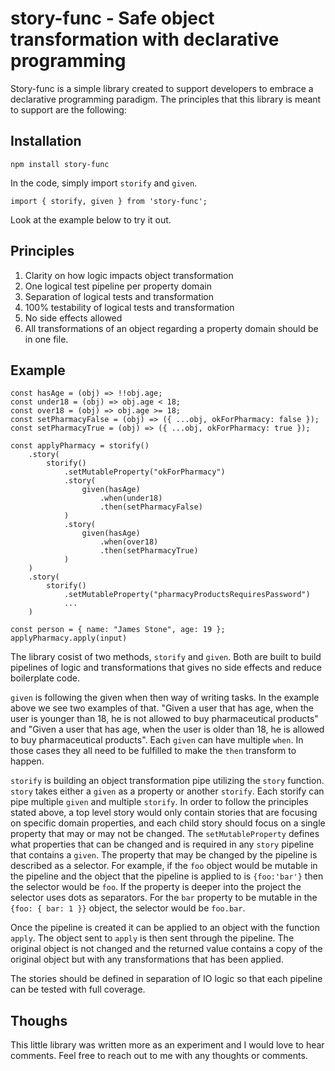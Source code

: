 # story-func - Safe object transformation with declarative programming

Story-func is a simple library created to support developers to embrace a declarative programming paradigm. The principles that this library is meant to support are the following:

## Installation

    npm install story-func

In the code, simply import `storify` and `given`.

    import { storify, given } from 'story-func';

Look at the example below to try it out.

## Principles

1. Clarity on how logic impacts object transformation
1. One logical test pipeline per property domain
1. Separation of logical tests and transformation
1. 100% testability of logical tests and transformation
1. No side effects allowed
1. All transformations of an object regarding a property domain should be in one file.

## Example

    const hasAge = (obj) => !!obj.age;
    const under18 = (obj) => obj.age < 18;
    const over18 = (obj) => obj.age >= 18;
    const setPharmacyFalse = (obj) => ({ ...obj, okForPharmacy: false });
    const setPharmacyTrue = (obj) => ({ ...obj, okForPharmacy: true });

    const applyPharmacy = storify()
        .story(
            storify()
                .setMutableProperty("okForPharmacy")
                .story(
                    given(hasAge)
                        .when(under18)
                        .then(setPharmacyFalse)
                )
                .story(
                    given(hasAge)
                        .when(over18)
                        .then(setPharmacyTrue)
                )
        )
        .story(
            storify()
                .setMutableProperty("pharmacyProductsRequiresPassword")
                ...
        )

    const person = { name: "James Stone", age: 19 };
    applyPharmacy.apply(input)

The library cosist of two methods, `storify` and `given`. Both are built to build pipelines of logic and transformations that gives no side effects and reduce boilerplate code.

`given` is following the given when then way of writing tasks. In the example above we see two examples of that. "Given a user that has age, when the user is younger than 18, he is not allowed to buy pharmaceutical products" and "Given a user that has age, when the user is older than 18, he is allowed to buy pharmaceutical products".
Each `given` can have multiple `when`. In those cases they all need to be fulfilled to make the `then` transform to happen.

`storify` is building an object transformation pipe utilizing the `story` function. `story` takes either a `given` as a property or another `storify`. Each storify can pipe multiple `given` and multiple `storify`.
In order to follow the principles stated above, a top level story would only contain stories that are focusing on specific domain properties, and each child story should focus on a single property that may or may not be changed. The `setMutableProperty` defines what properties that can be changed and is required in any `story` pipeline that contains a `given`. The property that may be changed by the pipeline is described as a selector. For example, if the `foo` object would be mutable in the pipeline and the object that the pipeline is applied to is `{foo:'bar'}` then the selector would be `foo`. If the property is deeper into the project the selector uses dots as separators. For the `bar` property to be mutable in the `{foo: { bar: 1 }}` object, the selector would be `foo.bar`.

Once the pipeline is created it can be applied to an object with the function `apply`. The object sent to `apply` is then sent through the pipeline. The original object is not changed and the returned value contains a copy of the original object but with any transformations that has been applied.

The stories should be defined in separation of IO logic so that each pipeline can be tested with full coverage.

## Thoughs

This little library was written more as an experiment and I would love to hear comments. Feel free to reach out to me with any thoughts or comments.
